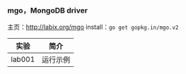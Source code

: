 ### mgo，MongoDB driver
主页：http://labix.org/mgo
install：`go get gopkg.in/mgo.v2`

|实验|简介|
|---|---|
|lab001|运行示例|

